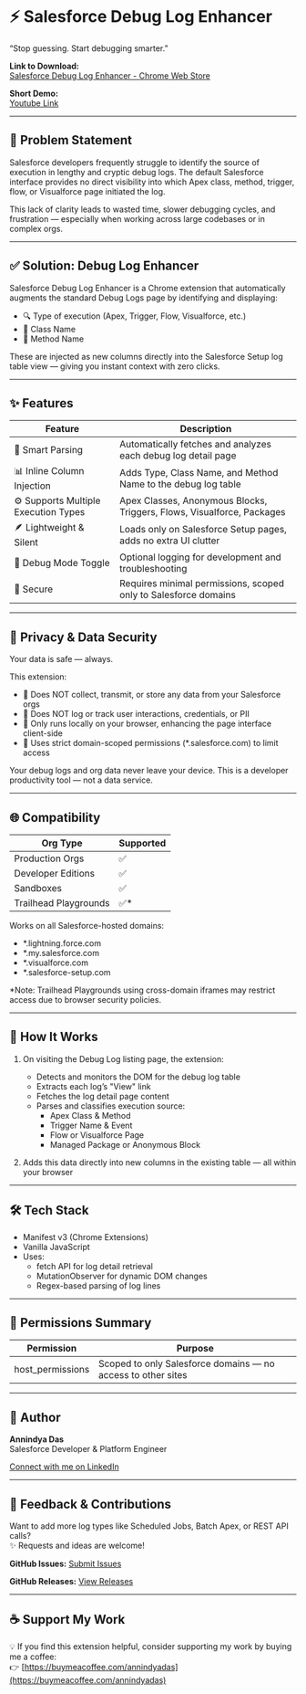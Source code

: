 # ⚡ Salesforce Debug Log Enhancer
“Stop guessing. Start debugging smarter.”

**Link to Download:**  
[Salesforce Debug Log Enhancer - Chrome Web Store](https://chromewebstore.google.com/detail/salesforce-debug-log-enha/bbmjihbifoabgfpbbembfecgdnhaibmn)

**Short Demo:**  
[Youtube Link](https://www.youtube.com/watch?v=wptRTgkUD78)

---

## 🧩 Problem Statement

Salesforce developers frequently struggle to identify the source of execution in lengthy and cryptic debug logs. The default Salesforce interface provides no direct visibility into which Apex class, method, trigger, flow, or Visualforce page initiated the log.

This lack of clarity leads to wasted time, slower debugging cycles, and frustration — especially when working across large codebases or in complex orgs.

---

## ✅ Solution: Debug Log Enhancer

Salesforce Debug Log Enhancer is a Chrome extension that automatically augments the standard Debug Logs page by identifying and displaying:

- 🔍 Type of execution (Apex, Trigger, Flow, Visualforce, etc.)
- 🧩 Class Name
- 🧠 Method Name

These are injected as new columns directly into the Salesforce Setup log table view — giving you instant context with zero clicks.

---

## ✨ Features

| Feature | Description |
|--------|-------------|
| 🧠 Smart Parsing | Automatically fetches and analyzes each debug log detail page |
| 📊 Inline Column Injection | Adds Type, Class Name, and Method Name to the debug log table |
| ⚙️ Supports Multiple Execution Types | Apex Classes, Anonymous Blocks, Triggers, Flows, Visualforce, Packages |
| 🪶 Lightweight & Silent | Loads only on Salesforce Setup pages, adds no extra UI clutter |
| 🧪 Debug Mode Toggle | Optional logging for development and troubleshooting |
| 🔐 Secure | Requires minimal permissions, scoped only to Salesforce domains |

---

## 🔐 Privacy & Data Security

Your data is safe — always.

This extension:

- 🚫 Does NOT collect, transmit, or store any data from your Salesforce orgs
- 🚫 Does NOT log or track user interactions, credentials, or PII
- 📍 Only runs locally on your browser, enhancing the page interface client-side
- 🔐 Uses strict domain-scoped permissions (*.salesforce.com) to limit access

Your debug logs and org data never leave your device. This is a developer productivity tool — not a data service.

---

## 🌐 Compatibility

| Org Type | Supported |
|----------|-----------|
| Production Orgs | ✅ |
| Developer Editions | ✅ |
| Sandboxes | ✅ |
| Trailhead Playgrounds | ✅* |

Works on all Salesforce-hosted domains:

- *.lightning.force.com
- *.my.salesforce.com
- *.visualforce.com
- *.salesforce-setup.com

*Note: Trailhead Playgrounds using cross-domain iframes may restrict access due to browser security policies.

---

## 🧠 How It Works

1. On visiting the Debug Log listing page, the extension:
   - Detects and monitors the DOM for the debug log table
   - Extracts each log’s "View" link
   - Fetches the log detail page content
   - Parses and classifies execution source:
     - Apex Class & Method
     - Trigger Name & Event
     - Flow or Visualforce Page
     - Managed Package or Anonymous Block

2. Adds this data directly into new columns in the existing table — all within your browser

---

## 🛠 Tech Stack

- Manifest v3 (Chrome Extensions)
- Vanilla JavaScript
- Uses:
  - fetch API for log detail retrieval
  - MutationObserver for dynamic DOM changes
  - Regex-based parsing of log lines

---

## 🔐 Permissions Summary

| Permission | Purpose |
|------------|---------|
| host_permissions | Scoped to only Salesforce domains — no access to other sites |

---

## 👤 Author

**Annindya Das**  
Salesforce Developer & Platform Engineer

[Connect with me on LinkedIn](https://www.linkedin.com/in/annindya-das/)

---

## 📣 Feedback & Contributions

Want to add more log types like Scheduled Jobs, Batch Apex, or REST API calls?  
✨ Requests and ideas are welcome!

**GitHub Issues:**
[Submit Issues](https://github.com/annindyadas/Salesforce-Debug-Log-Enhancer-Release/issues)

**GitHub Releases:**
[View Releases](https://github.com/annindyadas/Salesforce-Debug-Log-Enhancer-Release/releases)

---

## ☕ Support My Work

💡 If you find this extension helpful, consider supporting my work by buying me a coffee:  
👉 [https://buymeacoffee.com/annindyadas](https://buymeacoffee.com/annindyadas)
